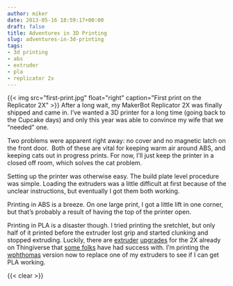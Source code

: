 ```yaml
---
author: miker
date: 2013-05-16 18:59:17+00:00
draft: false
title: Adventures in 3D Printing
slug: adventures-in-3d-printing
tags:
- 3d printing
- abs
- extruder
- pla
- replicator 2x
---
```


{{< img src="first-print.jpg" float="right" caption="First print on the Replicator 2X" >}}
After a long wait, my MakerBot Replicator 2X was finally shipped and came in. I’ve wanted a 3D printer for a long time (going back to the Cupcake days) and only this year was able to convince my wife that we “needed” one.

Two problems were apparent right away: no cover and no magnetic latch on the front door.  Both of these are vital for keeping warm air around ABS, and keeping cats out in progress prints. For now, I’ll just keep the printer in a closed off room, which solves the cat problem.

Setting up the printer was otherwise easy. The build plate level procedure was simple. Loading the extruders was a little difficult at first because of the unclear instructions, but eventually I got them both working.

Printing in ABS is a breeze. On one large print, I got a little lift in one corner, but that’s probably a result of having the top of the printer open.

Printing in PLA is a disaster though. I tried printing the sretchlet, but only half of it printed before the extruder lost grip and started clunking and stopped extruding. Luckily, there are [extruder](http://www.thingiverse.com/thing:73119) [upgrades](http://www.thingiverse.com/thing:79807) for the 2X already on Thingiverse that [some folks](http://markslaboratory.com/2013/05/sailfish-firmware-and-2x-extruder-upgrades/) have had success with. I’m printing the [wphthomas](http://www.thingiverse.com/thing:79807) version now to replace one of my extruders to see if I can get PLA working.

{{< clear >}}
